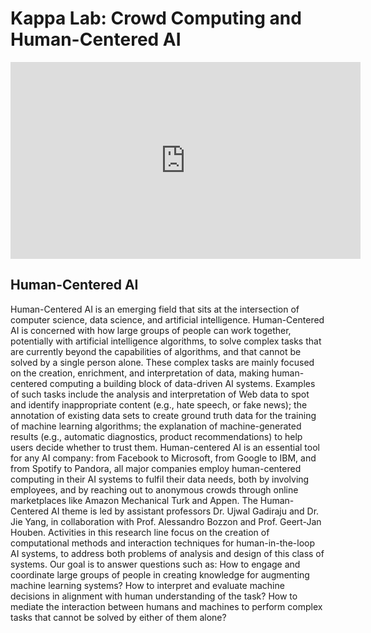 # Kappa Lab: Crowd Computing and Human-Centered AI

<iframe width="560" height="315" src="https://www.youtube.com/embed/7pwCT4L0S90" frameborder="0" allow="accelerometer; autoplay; encrypted-media; gyroscope; picture-in-picture" allowfullscreen></iframe>

## Human-Centered AI

<p> Human-Centered AI is an emerging field that sits at the intersection of computer science, data science, and artificial intelligence. Human-Centered AI is concerned with how large groups of people can work together, potentially with artificial intelligence algorithms, to solve complex tasks that are currently beyond the capabilities of algorithms, and that cannot be solved by a single person alone.  These complex tasks are mainly focused on the creation, enrichment, and interpretation of data, making human-centered computing a building block of data-driven AI systems. Examples of such tasks include the analysis and interpretation of Web data to spot and identify inappropriate content (e.g., hate speech, or fake news); the annotation of existing data sets to create ground truth data for the training of machine learning algorithms; the explanation of machine-generated results (e.g., automatic diagnostics, product recommendations) to help users decide whether to trust them.
Human-centered AI is an essential tool for any AI company: from Facebook to Microsoft, from Google to IBM, and from Spotify to Pandora, all major companies employ human-centered computing in their AI systems to fulfil their data needs, both by involving employees, and by reaching out to anonymous crowds through online marketplaces like Amazon Mechanical Turk and Appen.
The Human-Centered AI theme is led by assistant professors Dr. Ujwal Gadiraju and Dr. Jie Yang, in collaboration with Prof. Alessandro Bozzon and Prof. Geert-Jan Houben. Activities in this research line focus on the creation of computational methods and interaction techniques for human-in-the-loop AI systems, to address both problems of analysis and design of this class of systems. Our goal is to answer questions such as: How to engage and coordinate large groups of people in creating knowledge for augmenting machine learning systems? How to interpret and evaluate machine decisions in alignment with human understanding of the task? How to mediate the interaction between humans and machines to perform complex tasks that cannot be solved by either of them alone? </p>
